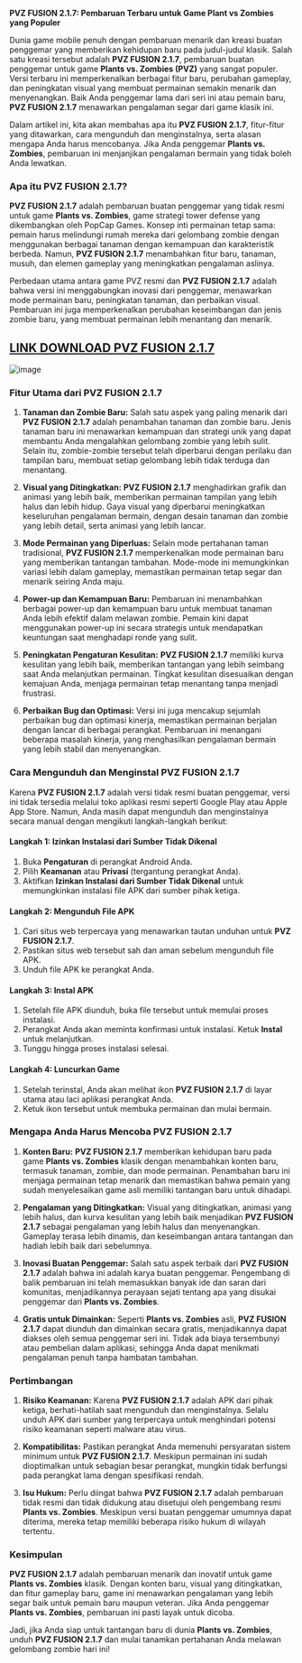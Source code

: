 **PVZ FUSION 2.1.7: Pembaruan Terbaru untuk Game Plant vs Zombies yang Populer**

Dunia game mobile penuh dengan pembaruan menarik dan kreasi buatan penggemar yang memberikan kehidupan baru pada judul-judul klasik. Salah satu kreasi tersebut adalah **PVZ FUSION 2.1.7**, pembaruan buatan penggemar untuk game **Plants vs. Zombies (PVZ)** yang sangat populer. Versi terbaru ini memperkenalkan berbagai fitur baru, perubahan gameplay, dan peningkatan visual yang membuat permainan semakin menarik dan menyenangkan. Baik Anda penggemar lama dari seri ini atau pemain baru, **PVZ FUSION 2.1.7** menawarkan pengalaman segar dari game klasik ini.

Dalam artikel ini, kita akan membahas apa itu **PVZ FUSION 2.1.7**, fitur-fitur yang ditawarkan, cara mengunduh dan menginstalnya, serta alasan mengapa Anda harus mencobanya. Jika Anda penggemar **Plants vs. Zombies**, pembaruan ini menjanjikan pengalaman bermain yang tidak boleh Anda lewatkan.

### Apa itu **PVZ FUSION 2.1.7**?

**PVZ FUSION 2.1.7** adalah pembaruan buatan penggemar yang tidak resmi untuk game **Plants vs. Zombies**, game strategi tower defense yang dikembangkan oleh PopCap Games. Konsep inti permainan tetap sama: pemain harus melindungi rumah mereka dari gelombang zombie dengan menggunakan berbagai tanaman dengan kemampuan dan karakteristik berbeda. Namun, **PVZ FUSION 2.1.7** menambahkan fitur baru, tanaman, musuh, dan elemen gameplay yang meningkatkan pengalaman aslinya.

Perbedaan utama antara game PVZ resmi dan **PVZ FUSION 2.1.7** adalah bahwa versi ini menggabungkan inovasi dari penggemar, menawarkan mode permainan baru, peningkatan tanaman, dan perbaikan visual. Pembaruan ini juga memperkenalkan perubahan keseimbangan dan jenis zombie baru, yang membuat permainan lebih menantang dan menarik.

## [LINK DOWNLOAD PVZ FUSION 2.1.7](https://pvzfusionapk.io/)

![image](https://github.com/user-attachments/assets/4c0b0855-4ed1-47b3-9f3a-6b033f76c902)


### Fitur Utama dari **PVZ FUSION 2.1.7**

1. **Tanaman dan Zombie Baru:**
   Salah satu aspek yang paling menarik dari **PVZ FUSION 2.1.7** adalah penambahan tanaman dan zombie baru. Jenis tanaman baru ini menawarkan kemampuan dan strategi unik yang dapat membantu Anda mengalahkan gelombang zombie yang lebih sulit. Selain itu, zombie-zombie tersebut telah diperbarui dengan perilaku dan tampilan baru, membuat setiap gelombang lebih tidak terduga dan menantang.

2. **Visual yang Ditingkatkan:**
   **PVZ FUSION 2.1.7** menghadirkan grafik dan animasi yang lebih baik, memberikan permainan tampilan yang lebih halus dan lebih hidup. Gaya visual yang diperbarui meningkatkan keseluruhan pengalaman bermain, dengan desain tanaman dan zombie yang lebih detail, serta animasi yang lebih lancar.

3. **Mode Permainan yang Diperluas:**
   Selain mode pertahanan taman tradisional, **PVZ FUSION 2.1.7** memperkenalkan mode permainan baru yang memberikan tantangan tambahan. Mode-mode ini memungkinkan variasi lebih dalam gameplay, memastikan permainan tetap segar dan menarik seiring Anda maju.

4. **Power-up dan Kemampuan Baru:**
   Pembaruan ini menambahkan berbagai power-up dan kemampuan baru untuk membuat tanaman Anda lebih efektif dalam melawan zombie. Pemain kini dapat menggunakan power-up ini secara strategis untuk mendapatkan keuntungan saat menghadapi ronde yang sulit.

5. **Peningkatan Pengaturan Kesulitan:**
   **PVZ FUSION 2.1.7** memiliki kurva kesulitan yang lebih baik, memberikan tantangan yang lebih seimbang saat Anda melanjutkan permainan. Tingkat kesulitan disesuaikan dengan kemajuan Anda, menjaga permainan tetap menantang tanpa menjadi frustrasi.

6. **Perbaikan Bug dan Optimasi:**
   Versi ini juga mencakup sejumlah perbaikan bug dan optimasi kinerja, memastikan permainan berjalan dengan lancar di berbagai perangkat. Pembaruan ini menangani beberapa masalah kinerja, yang menghasilkan pengalaman bermain yang lebih stabil dan menyenangkan.

### Cara Mengunduh dan Menginstal **PVZ FUSION 2.1.7**

Karena **PVZ FUSION 2.1.7** adalah versi tidak resmi buatan penggemar, versi ini tidak tersedia melalui toko aplikasi resmi seperti Google Play atau Apple App Store. Namun, Anda masih dapat mengunduh dan menginstalnya secara manual dengan mengikuti langkah-langkah berikut:

#### Langkah 1: Izinkan Instalasi dari Sumber Tidak Dikenal
1. Buka **Pengaturan** di perangkat Android Anda.
2. Pilih **Keamanan** atau **Privasi** (tergantung perangkat Anda).
3. Aktifkan **Izinkan Instalasi dari Sumber Tidak Dikenal** untuk memungkinkan instalasi file APK dari sumber pihak ketiga.

#### Langkah 2: Mengunduh File APK
1. Cari situs web terpercaya yang menawarkan tautan unduhan untuk **PVZ FUSION 2.1.7**.
2. Pastikan situs web tersebut sah dan aman sebelum mengunduh file APK.
3. Unduh file APK ke perangkat Anda.

#### Langkah 3: Instal APK
1. Setelah file APK diunduh, buka file tersebut untuk memulai proses instalasi.
2. Perangkat Anda akan meminta konfirmasi untuk instalasi. Ketuk **Instal** untuk melanjutkan.
3. Tunggu hingga proses instalasi selesai.

#### Langkah 4: Luncurkan Game
1. Setelah terinstal, Anda akan melihat ikon **PVZ FUSION 2.1.7** di layar utama atau laci aplikasi perangkat Anda.
2. Ketuk ikon tersebut untuk membuka permainan dan mulai bermain.

### Mengapa Anda Harus Mencoba **PVZ FUSION 2.1.7**

1. **Konten Baru:**
   **PVZ FUSION 2.1.7** memberikan kehidupan baru pada game **Plants vs. Zombies** klasik dengan menambahkan konten baru, termasuk tanaman, zombie, dan mode permainan. Penambahan baru ini menjaga permainan tetap menarik dan memastikan bahwa pemain yang sudah menyelesaikan game asli memiliki tantangan baru untuk dihadapi.

2. **Pengalaman yang Ditingkatkan:**
   Visual yang ditingkatkan, animasi yang lebih halus, dan kurva kesulitan yang lebih baik menjadikan **PVZ FUSION 2.1.7** sebagai pengalaman yang lebih halus dan menyenangkan. Gameplay terasa lebih dinamis, dan keseimbangan antara tantangan dan hadiah lebih baik dari sebelumnya.

3. **Inovasi Buatan Penggemar:**
   Salah satu aspek terbaik dari **PVZ FUSION 2.1.7** adalah bahwa ini adalah karya buatan penggemar. Pengembang di balik pembaruan ini telah memasukkan banyak ide dan saran dari komunitas, menjadikannya perayaan sejati tentang apa yang disukai penggemar dari **Plants vs. Zombies**.

4. **Gratis untuk Dimainkan:**
   Seperti **Plants vs. Zombies** asli, **PVZ FUSION 2.1.7** dapat diunduh dan dimainkan secara gratis, menjadikannya dapat diakses oleh semua penggemar seri ini. Tidak ada biaya tersembunyi atau pembelian dalam aplikasi, sehingga Anda dapat menikmati pengalaman penuh tanpa hambatan tambahan.

### Pertimbangan

1. **Risiko Keamanan:**
   Karena **PVZ FUSION 2.1.7** adalah APK dari pihak ketiga, berhati-hatilah saat mengunduh dan menginstalnya. Selalu unduh APK dari sumber yang terpercaya untuk menghindari potensi risiko keamanan seperti malware atau virus.

2. **Kompatibilitas:**
   Pastikan perangkat Anda memenuhi persyaratan sistem minimum untuk **PVZ FUSION 2.1.7**. Meskipun permainan ini sudah dioptimalkan untuk sebagian besar perangkat, mungkin tidak berfungsi pada perangkat lama dengan spesifikasi rendah.

3. **Isu Hukum:**
   Perlu diingat bahwa **PVZ FUSION 2.1.7** adalah pembaruan tidak resmi dan tidak didukung atau disetujui oleh pengembang resmi **Plants vs. Zombies**. Meskipun versi buatan penggemar umumnya dapat diterima, mereka tetap memiliki beberapa risiko hukum di wilayah tertentu.

### Kesimpulan

**PVZ FUSION 2.1.7** adalah pembaruan menarik dan inovatif untuk game **Plants vs. Zombies** klasik. Dengan konten baru, visual yang ditingkatkan, dan fitur gameplay baru, game ini menawarkan pengalaman yang lebih segar baik untuk pemain baru maupun veteran. Jika Anda penggemar **Plants vs. Zombies**, pembaruan ini pasti layak untuk dicoba.

Jadi, jika Anda siap untuk tantangan baru di dunia **Plants vs. Zombies**, unduh **PVZ FUSION 2.1.7** dan mulai tanamkan pertahanan Anda melawan gelombang zombie hari ini!
